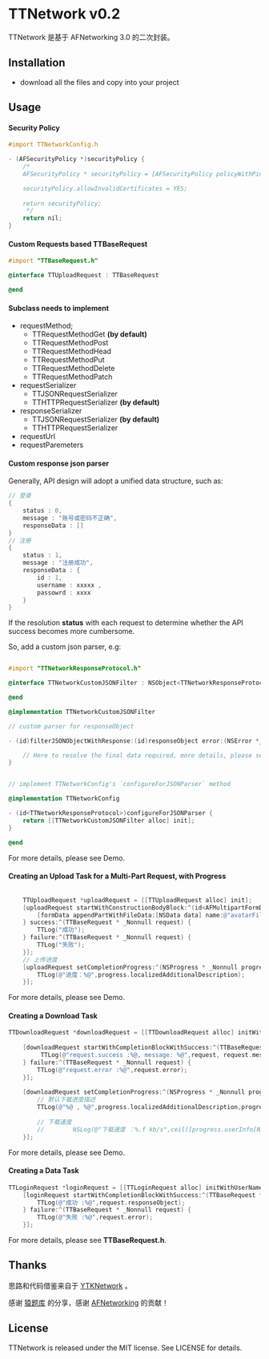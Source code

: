 # TTNetwork v0.2
TTNetwork 是基于 AFNetworking 3.0 的二次封装。


## Installation

- download all the files and copy into your project

## Usage

#### Security Policy

```objective-c
#import TTNetworkConfig.h

- (AFSecurityPolicy *)securityPolicy {
    /*
    AFSecurityPolicy * securityPolicy = [AFSecurityPolicy policyWithPinningMode:AFSSLPinningModeCertificate];

    securityPolicy.allowInvalidCertificates = YES;
    
    return securityPolicy;
     */
    return nil;
}

```

#### Custom Requests based TTBaseRequest

```objective-c
#import "TTBaseRequest.h"

@interface TTUploadRequest : TTBaseRequest

@end
```

#### Subclass needs to implement

- requestMethod;
	- TTRequestMethodGet  **(by default)**
    - TTRequestMethodPost
    - TTRequestMethodHead
    - TTRequestMethodPut
    - TTRequestMethodDelete
    - TTRequestMethodPatch
- requestSerializer
	- TTJSONRequestSerializer
	- TTHTTPRequestSerializer   **(by default)**
- responseSerializer
	- TTJSONRequestSerializer   **(by default)**
	- TTHTTPRequestSerializer 
- requestUrl
- requestParemeters

#### Custom response json parser
Generally, API design will adopt a unified data structure, such as:

```objective-c
// 登录
{
	status : 0,
	message : "账号或密码不正确",
	responseData : []
}
// 注册
{
	status : 1,
	message : "注册成功",
	responseData : {
		id : 1,
		username : xxxxx ,
		passowrd : xxxx
	}
}
```

If the resolution **status**  with each request to determine whether the API success becomes more cumbersome.

So, add a custom json parser, e.g:

```objective-c 

#import "TTNetworkResponseProtocol.h"

@interface TTNetworkCustomJSONFilter : NSObject<TTNetworkResponseProtocol>

@end

@implementation TTNetworkCustomJSONFilter

// custom parser for responseObject

- (id)filterJSONObjectWithResponse:(id)responseObject error:(NSError *__autoreleasing  _Nullable *)error message:(NSString *__autoreleasing  _Nullable *)message { 

	// Here to resolve the final data required, more details, please see Demo
}


// implement TTNetworkConfig's `configureForJSONParser` method

@implementation TTNetworkConfig

- (id<TTNetworkResponseProtocol>)configureForJSONParser {
    return [[TTNetworkCustomJSONFilter alloc] init];
}

@end

```

For more details, please see Demo.

####  Creating an Upload Task for a Multi-Part Request, with Progress

```objective-c 

    TTUploadRequest *uploadRequest = [[TTUploadRequest alloc] init];
    [uploadRequest startWithConstructionBodyBlock:^(id<AFMultipartFormData>  _Nonnull formData) {
    	[formData appendPartWithFileData:[NSData data] name:@"avatarFile" fileName:@"avatar.jpg" mimeType:@"image/png"]; 
    } success:^(TTBaseRequest * _Nonnull request) { 
    	TTLog("成功");  
    } failure:^(TTBaseRequest * _Nonnull request) { 
    	TTLog("失败");   
    }];
    // 上传进度 
    [uploadRequest setCompletionProgress:^(NSProgress * _Nonnull progress) {
        TTLog(@"进度：%@",progress.localizedAdditionalDescription);
    }];

```

For more details, please see Demo.

#### Creating a Download Task

```objective-c
TTDownloadRequest *downloadRequest = [[TTDownloadRequest alloc] initWithURL:@"http://res.61read.com/resources/3/2014023/de810b9a165351cb0cebd44b9e4bcd47.mp3"];
    
    [downloadRequest startWithCompletionBlockWithSuccess:^(TTBaseRequest * _Nonnull request) {
         TTLog(@"request.success :%@, message: %@",request, request.message);
    } failure:^(TTBaseRequest * _Nonnull request) {
        TTLog(@"request.error :%@",request.error);
    }];
    
    [downloadRequest setCompletionProgress:^(NSProgress * _Nonnull progress) {
        // 默认下载进度描述
        TTLog(@"%@ , %@",progress.localizedAdditionalDescription,progress.localizedDescription);
        
        // 下载速度
        //        NSLog(@"下载速度 ：%.f kb/s",ceil([progress.userInfo[NSProgressThroughputKey] integerValue] / 1000));
    }];
```

For more details, please see Demo.

#### Creating a Data Task

```objective-c
TTLoginRequest *loginRequest = [[TTLoginRequest alloc] initWithUserName:@"tofu" password:@"tofu123"];
    [loginRequest startWithCompletionBlockWithSuccess:^(TTBaseRequest * _Nonnull request) {
        TTLog(@"成功 :%@",request.responseObject);
    } failure:^(TTBaseRequest * _Nonnull request) {
        TTLog(@"失败 :%@",request.error);
    }];
```


For more details, please see **TTBaseRequest.h**.

## Thanks 


思路和代码借鉴来自于 [YTKNetwork](https://github.com/yuantiku/YTKNetwork) 。

感谢 [猿题库](https://github.com/yuantiku) 的分享，感谢 [AFNetworking](https://github.com/AFNetworking/AFNetworking) 的贡献！

## License

TTNetwork is released under the MIT license. See LICENSE for details.
